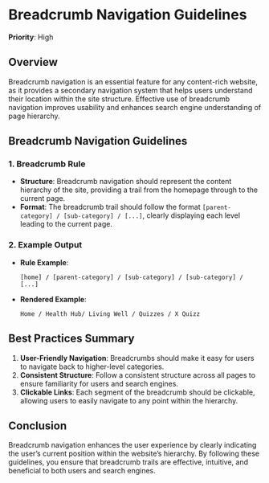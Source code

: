
# Breadcrumb Navigation Guidelines

**Priority**: High

## Overview

Breadcrumb navigation is an essential feature for any content-rich website, as it provides a secondary navigation system that helps users understand their location within the site structure. Effective use of breadcrumb navigation improves usability and enhances search engine understanding of page hierarchy.

## Breadcrumb Navigation Guidelines

### 1. Breadcrumb Rule

- **Structure**: Breadcrumb navigation should represent the content hierarchy of the site, providing a trail from the homepage through to the current page.
- **Format**: The breadcrumb trail should follow the format `[parent-category] / [sub-category] / [...]`, clearly displaying each level leading to the current page.

### 2. Example Output

- **Rule Example**:
  ```
  [home] / [parent-category] / [sub-category] / [sub-category] / [...]
  ```
- **Rendered Example**:
  ```
  Home / Health Hub/ Living Well / Quizzes / X Quizz
  ```

## Best Practices Summary

1. **User-Friendly Navigation**: Breadcrumbs should make it easy for users to navigate back to higher-level categories.
2. **Consistent Structure**: Follow a consistent structure across all pages to ensure familiarity for users and search engines.
3. **Clickable Links**: Each segment of the breadcrumb should be clickable, allowing users to easily navigate to any point within the hierarchy.

## Conclusion

Breadcrumb navigation enhances the user experience by clearly indicating the user’s current position within the website’s hierarchy. By following these guidelines, you ensure that breadcrumb trails are effective, intuitive, and beneficial to both users and search engines.

